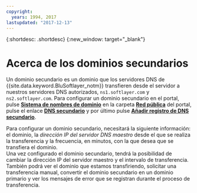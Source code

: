 ```yaml
---
copyright:
  years: 1994, 2017
lastupdated: "2017-12-13"
---
```


{:shortdesc: .shortdesc}
{:new_window: target="_blank"}

# Acerca de los dominios secundarios

Un dominio secundario es un dominio que los servidores DNS de {{site.data.keyword.BluSoftlayer_notm}} transfieren desde el servidor a nuestros servidores DNS autorizados, `ns1.softlayer.com` y `ns2.softlayer.com`.  Para configurar un dominio secundario en el portal, pulse **<span style="text-decoration: underline">Sistema de nombres de dominio</span>** en la carpeta **<span style="text-decoration: underline">Red pública</span>** del portal, pulse el enlace **<span style="text-decoration: underline">DNS secundario</span>** y por último pulse **<span style="text-decoration: underline">Añadir registro de DNS secundario</span>**.

Para configurar un dominio secundario, necesitará la siguiente información: el dominio, la *dirección IP del servidor DNS maestro* desde el que se realiza la transferencia y la frecuencia, en minutos, con la que desea que se transfiera el dominio.<br/>
Una vez configurado el dominio secundario, tendrá la posibilidad de cambiar la dirección IP del servidor maestro y el intervalo de transferencia.  También podrá ver el dominio que estamos transfiriendo, solicitar una transferencia manual, convertir el dominio secundario en un dominio primario y ver los mensajes de error que se registran durante el proceso de transferencia.
